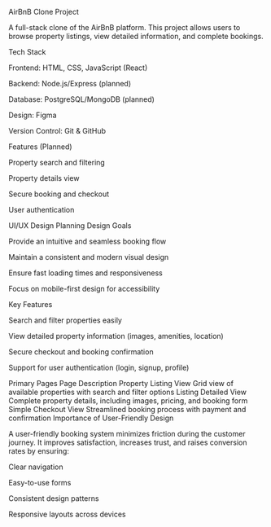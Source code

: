 AirBnB Clone Project

A full-stack clone of the AirBnB platform. This project allows users to browse property listings, view detailed information, and complete bookings.

Tech Stack

Frontend: HTML, CSS, JavaScript (React)

Backend: Node.js/Express (planned)

Database: PostgreSQL/MongoDB (planned)

Design: Figma

Version Control: Git & GitHub

Features (Planned)

Property search and filtering

Property details view

Secure booking and checkout

User authentication

UI/UX Design Planning
Design Goals

Provide an intuitive and seamless booking flow

Maintain a consistent and modern visual design

Ensure fast loading times and responsiveness

Focus on mobile-first design for accessibility

Key Features

Search and filter properties easily

View detailed property information (images, amenities, location)

Secure checkout and booking confirmation

Support for user authentication (login, signup, profile)

Primary Pages
Page	Description
Property Listing View	Grid view of available properties with search and filter options
Listing Detailed View	Complete property details, including images, pricing, and booking form
Simple Checkout View	Streamlined booking process with payment and confirmation
Importance of User-Friendly Design

A user-friendly booking system minimizes friction during the customer journey. It improves satisfaction, increases trust, and raises conversion rates by ensuring:

Clear navigation

Easy-to-use forms

Consistent design patterns

Responsive layouts across devices
